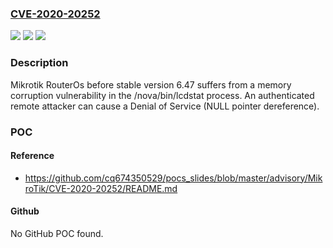 ### [CVE-2020-20252](https://cve.mitre.org/cgi-bin/cvename.cgi?name=CVE-2020-20252)
![](https://img.shields.io/static/v1?label=Product&message=n%2Fa&color=blue)
![](https://img.shields.io/static/v1?label=Version&message=n%2Fa&color=blue)
![](https://img.shields.io/static/v1?label=Vulnerability&message=n%2Fa&color=brighgreen)

### Description

Mikrotik RouterOs before stable version 6.47 suffers from a memory corruption vulnerability in the /nova/bin/lcdstat process. An authenticated remote attacker can cause a Denial of Service (NULL pointer dereference).

### POC

#### Reference
- https://github.com/cq674350529/pocs_slides/blob/master/advisory/MikroTik/CVE-2020-20252/README.md

#### Github
No GitHub POC found.

